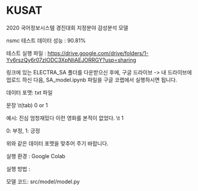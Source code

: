 # KUSAT

2020 국어정보시스템 경진대회 지정분야 감성분석 모델


nsmc 테스트 데이터 성능 : 90.81%


테스트 실행 파일 : https://drive.google.com/drive/folders/1-Yv6rszQy6r07zIODC3XpNliAEJORRGY?usp=sharing
<p>링크에 있는 ELECTRA_SA 폴더를 다운받으신 후에,
구글 드라이브 -> 내 드라이브에 업로드 하신 다음, SA_model.ipynb 파일을 구글 코랩에서 실행하시면 됩니다.</p>

<p> 데이터 포맷: txt 파일</p>
<p> 문장 \t(tab) 0 or 1 </p>
<p> 예시: 진심 엄청재밌다 이런 영화를 본적이 없었다. \t 1
<p> 0: 부정, 1: 긍정 </p>
<p> 위와 같은 데이터 포맷을 맞추어 주기 바랍니다. </p>


실행 환경 : Google Colab

실행 방법 : 

모델 코드: src/model/model.py
